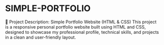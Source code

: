# SIMPLE-PORTFOLIO
📌 Project Description: Simple Portfolio Website (HTML &amp; CSS) This project is a responsive personal portfolio website built using HTML and CSS, designed to showcase my professional profile, technical skills, and projects in a clean and user-friendly layout. 
